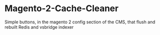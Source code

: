 # Magento-2-Cache-Cleaner
Simple buttons, in the magento 2 config section of the CMS, that flush and rebuilt Redis and vsbridge indexer
